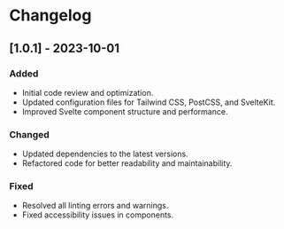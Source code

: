 # Changelog

## [1.0.1] - 2023-10-01
### Added
- Initial code review and optimization.
- Updated configuration files for Tailwind CSS, PostCSS, and SvelteKit.
- Improved Svelte component structure and performance.

### Changed
- Updated dependencies to the latest versions.
- Refactored code for better readability and maintainability.

### Fixed
- Resolved all linting errors and warnings.
- Fixed accessibility issues in components.